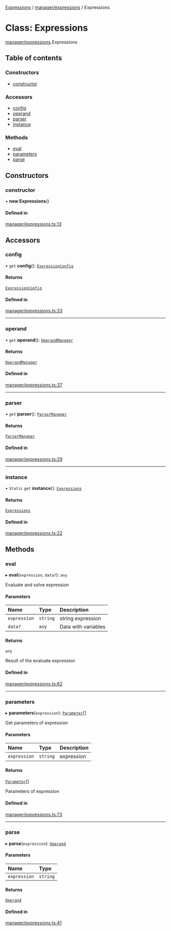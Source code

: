 [Expressions](../README.md) / [manager/expressions](../modules/manager_expressions.md) / Expressions

# Class: Expressions

[manager/expressions](../modules/manager_expressions.md).Expressions

## Table of contents

### Constructors

- [constructor](manager_expressions.Expressions.md#constructor)

### Accessors

- [config](manager_expressions.Expressions.md#config)
- [operand](manager_expressions.Expressions.md#operand)
- [parser](manager_expressions.Expressions.md#parser)
- [instance](manager_expressions.Expressions.md#instance)

### Methods

- [eval](manager_expressions.Expressions.md#eval)
- [parameters](manager_expressions.Expressions.md#parameters)
- [parse](manager_expressions.Expressions.md#parse)

## Constructors

### constructor

• **new Expressions**()

#### Defined in

[manager/expressions.ts:13](https://github.com/FlavioLionelRita/js-expressions/blob/46de85e/src/lib/manager/expressions.ts#L13)

## Accessors

### config

• `get` **config**(): [`ExpressionConfig`](parser.ExpressionConfig.md)

#### Returns

[`ExpressionConfig`](parser.ExpressionConfig.md)

#### Defined in

[manager/expressions.ts:33](https://github.com/FlavioLionelRita/js-expressions/blob/46de85e/src/lib/manager/expressions.ts#L33)

___

### operand

• `get` **operand**(): [`OperandManager`](operand.OperandManager.md)

#### Returns

[`OperandManager`](operand.OperandManager.md)

#### Defined in

[manager/expressions.ts:37](https://github.com/FlavioLionelRita/js-expressions/blob/46de85e/src/lib/manager/expressions.ts#L37)

___

### parser

• `get` **parser**(): [`ParserManager`](parser.ParserManager.md)

#### Returns

[`ParserManager`](parser.ParserManager.md)

#### Defined in

[manager/expressions.ts:29](https://github.com/FlavioLionelRita/js-expressions/blob/46de85e/src/lib/manager/expressions.ts#L29)

___

### instance

• `Static` `get` **instance**(): [`Expressions`](manager_expressions.Expressions.md)

#### Returns

[`Expressions`](manager_expressions.Expressions.md)

#### Defined in

[manager/expressions.ts:22](https://github.com/FlavioLionelRita/js-expressions/blob/46de85e/src/lib/manager/expressions.ts#L22)

## Methods

### eval

▸ **eval**(`expression`, `data?`): `any`

Evaluate and solve expression

#### Parameters

| Name | Type | Description |
| :------ | :------ | :------ |
| `expression` | `string` | string expression |
| `data?` | `any` | Data with variables |

#### Returns

`any`

Result of the evaluate expression

#### Defined in

[manager/expressions.ts:62](https://github.com/FlavioLionelRita/js-expressions/blob/46de85e/src/lib/manager/expressions.ts#L62)

___

### parameters

▸ **parameters**(`expression`): [`Parameter`](../interfaces/model.Parameter.md)[]

Get parameters of expression

#### Parameters

| Name | Type | Description |
| :------ | :------ | :------ |
| `expression` | `string` | expression |

#### Returns

[`Parameter`](../interfaces/model.Parameter.md)[]

Parameters of expression

#### Defined in

[manager/expressions.ts:73](https://github.com/FlavioLionelRita/js-expressions/blob/46de85e/src/lib/manager/expressions.ts#L73)

___

### parse

▸ **parse**(`expression`): [`Operand`](operand.Operand.md)

#### Parameters

| Name | Type |
| :------ | :------ |
| `expression` | `string` |

#### Returns

[`Operand`](operand.Operand.md)

#### Defined in

[manager/expressions.ts:41](https://github.com/FlavioLionelRita/js-expressions/blob/46de85e/src/lib/manager/expressions.ts#L41)
